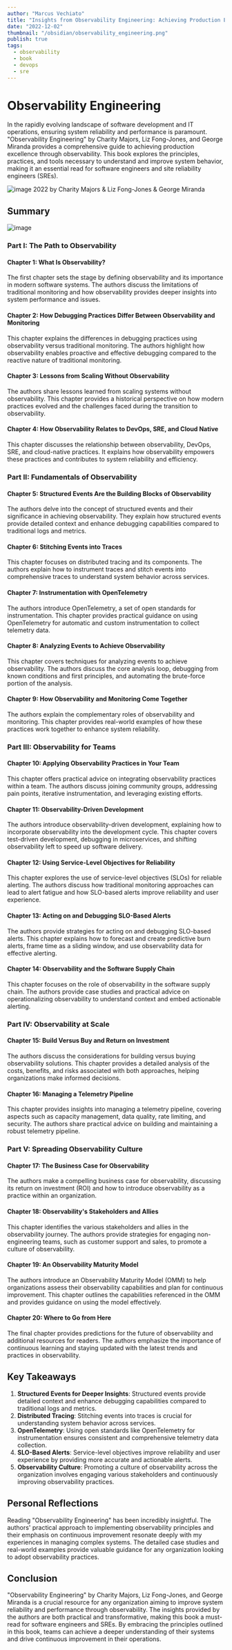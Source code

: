 ```yaml
---
author: "Marcus Vechiato"
title: "Insights from Observability Engineering: Achieving Production Excellence"
date: "2022-12-02"
thumbnail: "/obsidian/observability_engineering.png"
publish: true
tags: 
  - observability
  - book
  - devops
  - sre
--- 
```

# Observability Engineering

In the rapidly evolving landscape of software development and IT operations, ensuring system reliability and performance is paramount. "Observability Engineering" by Charity Majors, Liz Fong-Jones, and George Miranda provides a comprehensive guide to achieving production excellence through observability. This book explores the principles, practices, and tools necessary to understand and improve system behavior, making it an essential read for software engineers and site reliability engineers (SREs).

![image](/obsidian/observability_engineering.png)
2022 by Charity Majors & Liz Fong-Jones & George Miranda

## Summary
![image](/obsidian/mindmap_observability_eng.png)
### Part I: The Path to Observability

#### Chapter 1: What Is Observability?
The first chapter sets the stage by defining observability and its importance in modern software systems. The authors discuss the limitations of traditional monitoring and how observability provides deeper insights into system performance and issues.

#### Chapter 2: How Debugging Practices Differ Between Observability and Monitoring
This chapter explains the differences in debugging practices using observability versus traditional monitoring. The authors highlight how observability enables proactive and effective debugging compared to the reactive nature of traditional monitoring.

#### Chapter 3: Lessons from Scaling Without Observability
The authors share lessons learned from scaling systems without observability. This chapter provides a historical perspective on how modern practices evolved and the challenges faced during the transition to observability.

#### Chapter 4: How Observability Relates to DevOps, SRE, and Cloud Native
This chapter discusses the relationship between observability, DevOps, SRE, and cloud-native practices. It explains how observability empowers these practices and contributes to system reliability and efficiency.

### Part II: Fundamentals of Observability

#### Chapter 5: Structured Events Are the Building Blocks of Observability
The authors delve into the concept of structured events and their significance in achieving observability. They explain how structured events provide detailed context and enhance debugging capabilities compared to traditional logs and metrics.

#### Chapter 6: Stitching Events into Traces
This chapter focuses on distributed tracing and its components. The authors explain how to instrument traces and stitch events into comprehensive traces to understand system behavior across services.

#### Chapter 7: Instrumentation with OpenTelemetry
The authors introduce OpenTelemetry, a set of open standards for instrumentation. This chapter provides practical guidance on using OpenTelemetry for automatic and custom instrumentation to collect telemetry data.

#### Chapter 8: Analyzing Events to Achieve Observability
This chapter covers techniques for analyzing events to achieve observability. The authors discuss the core analysis loop, debugging from known conditions and first principles, and automating the brute-force portion of the analysis.

#### Chapter 9: How Observability and Monitoring Come Together
The authors explain the complementary roles of observability and monitoring. This chapter provides real-world examples of how these practices work together to enhance system reliability.

### Part III: Observability for Teams

#### Chapter 10: Applying Observability Practices in Your Team
This chapter offers practical advice on integrating observability practices within a team. The authors discuss joining community groups, addressing pain points, iterative instrumentation, and leveraging existing efforts.

#### Chapter 11: Observability-Driven Development
The authors introduce observability-driven development, explaining how to incorporate observability into the development cycle. This chapter covers test-driven development, debugging in microservices, and shifting observability left to speed up software delivery.

#### Chapter 12: Using Service-Level Objectives for Reliability
This chapter explores the use of service-level objectives (SLOs) for reliable alerting. The authors discuss how traditional monitoring approaches can lead to alert fatigue and how SLO-based alerts improve reliability and user experience.

#### Chapter 13: Acting on and Debugging SLO-Based Alerts
The authors provide strategies for acting on and debugging SLO-based alerts. This chapter explains how to forecast and create predictive burn alerts, frame time as a sliding window, and use observability data for effective alerting.

#### Chapter 14: Observability and the Software Supply Chain
This chapter focuses on the role of observability in the software supply chain. The authors provide case studies and practical advice on operationalizing observability to understand context and embed actionable alerting.

### Part IV: Observability at Scale

#### Chapter 15: Build Versus Buy and Return on Investment
The authors discuss the considerations for building versus buying observability solutions. This chapter provides a detailed analysis of the costs, benefits, and risks associated with both approaches, helping organizations make informed decisions.

#### Chapter 16: Managing a Telemetry Pipeline
This chapter provides insights into managing a telemetry pipeline, covering aspects such as capacity management, data quality, rate limiting, and security. The authors share practical advice on building and maintaining a robust telemetry pipeline.

### Part V: Spreading Observability Culture

#### Chapter 17: The Business Case for Observability
The authors make a compelling business case for observability, discussing its return on investment (ROI) and how to introduce observability as a practice within an organization.

#### Chapter 18: Observability's Stakeholders and Allies
This chapter identifies the various stakeholders and allies in the observability journey. The authors provide strategies for engaging non-engineering teams, such as customer support and sales, to promote a culture of observability.

#### Chapter 19: An Observability Maturity Model
The authors introduce an Observability Maturity Model (OMM) to help organizations assess their observability capabilities and plan for continuous improvement. This chapter outlines the capabilities referenced in the OMM and provides guidance on using the model effectively.

#### Chapter 20: Where to Go from Here
The final chapter provides predictions for the future of observability and additional resources for readers. The authors emphasize the importance of continuous learning and staying updated with the latest trends and practices in observability.

## Key Takeaways

1. **Structured Events for Deeper Insights**: Structured events provide detailed context and enhance debugging capabilities compared to traditional logs and metrics.
2. **Distributed Tracing**: Stitching events into traces is crucial for understanding system behavior across services.
3. **OpenTelemetry**: Using open standards like OpenTelemetry for instrumentation ensures consistent and comprehensive telemetry data collection.
4. **SLO-Based Alerts**: Service-level objectives improve reliability and user experience by providing more accurate and actionable alerts.
5. **Observability Culture**: Promoting a culture of observability across the organization involves engaging various stakeholders and continuously improving observability practices.

## Personal Reflections

Reading "Observability Engineering" has been incredibly insightful. The authors' practical approach to implementing observability principles and their emphasis on continuous improvement resonate deeply with my experiences in managing complex systems. The detailed case studies and real-world examples provide valuable guidance for any organization looking to adopt observability practices.

## Conclusion

"Observability Engineering" by Charity Majors, Liz Fong-Jones, and George Miranda is a crucial resource for any organization aiming to improve system reliability and performance through observability. The insights provided by the authors are both practical and transformative, making this book a must-read for software engineers and SREs. By embracing the principles outlined in this book, teams can achieve a deeper understanding of their systems and drive continuous improvement in their operations.

